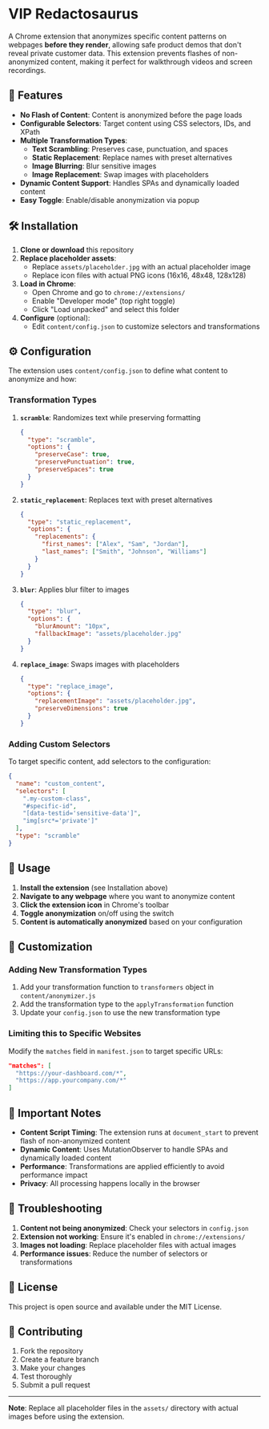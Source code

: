 # VIP Redactosaurus

A Chrome extension that anonymizes specific content patterns on webpages **before they render**, allowing safe product demos that don't reveal private customer data. This extension prevents flashes of non-anonymized content, making it perfect for walkthrough videos and screen recordings.

## 🚀 Features

- **No Flash of Content**: Content is anonymized before the page loads
- **Configurable Selectors**: Target content using CSS selectors, IDs, and XPath
- **Multiple Transformation Types**:
  - **Text Scrambling**: Preserves case, punctuation, and spaces
  - **Static Replacement**: Replace names with preset alternatives
  - **Image Blurring**: Blur sensitive images
  - **Image Replacement**: Swap images with placeholders
- **Dynamic Content Support**: Handles SPAs and dynamically loaded content
- **Easy Toggle**: Enable/disable anonymization via popup

## 🛠 Installation

1. **Clone or download** this repository
2. **Replace placeholder assets**:
   - Replace `assets/placeholder.jpg` with an actual placeholder image
   - Replace icon files with actual PNG icons (16x16, 48x48, 128x128)
3. **Load in Chrome**:
   - Open Chrome and go to `chrome://extensions/`
   - Enable "Developer mode" (top right toggle)
   - Click "Load unpacked" and select this folder
4. **Configure** (optional):
   - Edit `content/config.json` to customize selectors and transformations

## ⚙️ Configuration

The extension uses `content/config.json` to define what content to anonymize and how:

### Transformation Types

1. **`scramble`**: Randomizes text while preserving formatting
   ```json
   {
     "type": "scramble",
     "options": {
       "preserveCase": true,
       "preservePunctuation": true,
       "preserveSpaces": true
     }
   }
   ```

2. **`static_replacement`**: Replaces text with preset alternatives
   ```json
   {
     "type": "static_replacement",
     "options": {
       "replacements": {
         "first_names": ["Alex", "Sam", "Jordan"],
         "last_names": ["Smith", "Johnson", "Williams"]
       }
     }
   }
   ```

3. **`blur`**: Applies blur filter to images
   ```json
   {
     "type": "blur",
     "options": {
       "blurAmount": "10px",
       "fallbackImage": "assets/placeholder.jpg"
     }
   }
   ```

4. **`replace_image`**: Swaps images with placeholders
   ```json
   {
     "type": "replace_image",
     "options": {
       "replacementImage": "assets/placeholder.jpg",
       "preserveDimensions": true
     }
   }
   ```

### Adding Custom Selectors

To target specific content, add selectors to the configuration:

```json
{
  "name": "custom_content",
  "selectors": [
    ".my-custom-class",
    "#specific-id",
    "[data-testid='sensitive-data']",
    "img[src*='private']"
  ],
  "type": "scramble"
}
```

## 🎯 Usage

1. **Install the extension** (see Installation above)
2. **Navigate to any webpage** where you want to anonymize content
3. **Click the extension icon** in Chrome's toolbar
4. **Toggle anonymization** on/off using the switch
5. **Content is automatically anonymized** based on your configuration

## 🔧 Customization

### Adding New Transformation Types

1. Add your transformation function to `transformers` object in `content/anonymizer.js`
2. Add the transformation type to the `applyTransformation` function
3. Update your `config.json` to use the new transformation type

### Limiting this to Specific Websites

Modify the `matches` field in `manifest.json` to target specific URLs:

```json
"matches": [
  "https://your-dashboard.com/*",
  "https://app.yourcompany.com/*"
]
```

## 🚨 Important Notes

- **Content Script Timing**: The extension runs at `document_start` to prevent flash of non-anonymized content
- **Dynamic Content**: Uses MutationObserver to handle SPAs and dynamically loaded content
- **Performance**: Transformations are applied efficiently to avoid performance impact
- **Privacy**: All processing happens locally in the browser

## 🐛 Troubleshooting

1. **Content not being anonymized**: Check your selectors in `config.json`
2. **Extension not working**: Ensure it's enabled in `chrome://extensions/`
3. **Images not loading**: Replace placeholder files with actual images
4. **Performance issues**: Reduce the number of selectors or transformations

## 📝 License

This project is open source and available under the MIT License.

## 🤝 Contributing

1. Fork the repository
2. Create a feature branch
3. Make your changes
4. Test thoroughly
5. Submit a pull request

---

**Note**: Replace all placeholder files in the `assets/` directory with actual images before using the extension.
